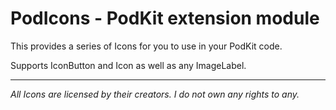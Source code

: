 # PodIcons - PodKit extension module

This provides a series of Icons for you to use in your PodKit code.

Supports IconButton and Icon as well as any ImageLabel.

---

_All Icons are licensed by their creators. I do not own any rights to any._
